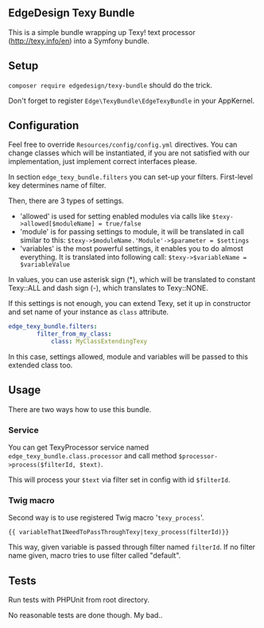 ## EdgeDesign Texy Bundle

This is a simple bundle wrapping up Texy! text processor (http://texy.info/en) into a Symfony bundle.


## Setup

`composer require edgedesign/texy-bundle` should do the trick.

Don't forget to register `Edge\TexyBundle\EdgeTexyBundle` in your AppKernel.

## Configuration

Feel free to override `Resources/config/config.yml` directives.
You can change classes which will be instantiated, if you are not satisfied with our implementation, 
just implement correct interfaces please.

In section `edge_texy_bundle.filters` you can set-up your filters.
First-level key determines name of filter. 

Then, there are 3 types of settings. 
- 'allowed' is used for setting enabled modules via calls like `$texy->allowed[$moduleName] = true/false`
- 'module' is for passing settings to module, it will be translated in call similar to this: `$texy->$moduleName.'Module'->$parameter = $settings`
- 'variables' is the most powerful settings, it enables you to do almost everything. It is translated into following call: `$texy->$variableName = $variableValue`

In values, you can use asterisk sign (*), which will be translated to constant Texy::ALL and dash sign (-), which translates to Texy::NONE.

If this settings is not enough, you can extend Texy, set it up in constructor and set name of your instance as `class` attribute.

```yaml
edge_texy_bundle.filters:
        filter_from_my_class:
            class: MyClassExtendingTexy    			
```

In this case, settings allowed, module and variables will be passed to this extended class too.

## Usage

There are two ways how to use this bundle.

### Service
You can get TexyProcessor service named `edge_texy_bundle.class.processor` and call method `$processor->process($filterId, $text)`.

This will process your `$text` via filter set in config with id `$filterId`.

### Twig macro
Second way is to use registered Twig macro '`texy_process`'.

```twig
{{ variableThatINeedToPassThroughTexy|texy_process(filterId)}}
```

This way, given variable is passed through filter named `filterId`. If no filter name given, macro tries to use filter called "default".


## Tests

Run tests with PHPUnit from root directory.

No reasonable tests are done though. My bad..